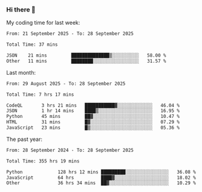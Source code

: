 ### Hi there 👋

My coding time for last week:

<!--START_SECTION:week-->

```txt
From: 21 September 2025 - To: 28 September 2025

Total Time: 37 mins

JSON    21 mins         ██████████████▒░░░░░░░░░░   58.00 %
Other   11 mins         ████████░░░░░░░░░░░░░░░░░   31.57 %
```

<!--END_SECTION:week-->

Last month:

<!--START_SECTION:month-->

```txt
From: 29 August 2025 - To: 28 September 2025

Total Time: 7 hrs 17 mins

CodeQL       3 hrs 21 mins   ███████████▓░░░░░░░░░░░░░   46.04 %
JSON         1 hr 14 mins    ████▒░░░░░░░░░░░░░░░░░░░░   16.95 %
Python       45 mins         ██▓░░░░░░░░░░░░░░░░░░░░░░   10.47 %
HTML         31 mins         █▓░░░░░░░░░░░░░░░░░░░░░░░   07.29 %
JavaScript   23 mins         █▒░░░░░░░░░░░░░░░░░░░░░░░   05.36 %
```

<!--END_SECTION:month-->

The past year:

<!--START_SECTION:year-->

```txt
From: 28 September 2024 - To: 28 September 2025

Total Time: 355 hrs 19 mins

Python             128 hrs 12 mins █████████░░░░░░░░░░░░░░░░   36.08 %
JavaScript         64 hrs          ████▓░░░░░░░░░░░░░░░░░░░░   18.02 %
Other              36 hrs 34 mins  ██▓░░░░░░░░░░░░░░░░░░░░░░   10.29 %
```

<!--END_SECTION:year-->
